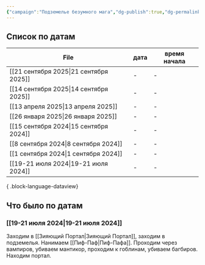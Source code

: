 ```yaml
---
{"campaign":"Подземелье безумного мага","dg-publish":true,"dg-permalink":"wdmm-journal","permalink":"/wdmm-journal/","dgPassFrontmatter":true}
---
```


## Список по датам

| File                                      | дата | время начала |
| ----------------------------------------- | ---- | ------------ |
| [[21 сентября 2025\|21 сентября 2025]] | \-   | \-           |
| [[14 сентября 2025\|14 сентября 2025]] | \-   | \-           |
| [[13 апреля 2025\|13 апреля 2025]]     | \-   | \-           |
| [[26 января 2025\|26 января 2025]]     | \-   | \-           |
| [[15 сентября 2024\|15 сентября 2024]] | \-   | \-           |
| [[8 сентября 2024\|8 сентября 2024]]   | \-   | \-           |
| [[1 сентября 2024\|1 сентября 2024]]   | \-   | \-           |
| [[19-21 июля 2024\|19-21 июля 2024]]   | \-   | \-           |

{ .block-language-dataview}

## Что было по датам
### [[19-21 июля 2024\|19-21 июля 2024]]
Заходим в [[Зияющий Портал\|Зияющий Портал]], заходим в подземелья. Нанимаем [[Пиф-Паф\|Пиф-Пафа]]. Проходим через вампиров, убиваем мантикор, проходим к гоблинам, убиваем багбиров. Находим портал.